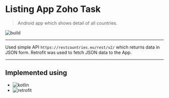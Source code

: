 # Listing App Zoho Task
>Android app which shows detail of all countries. 

![build](https://img.shields.io/badge/build-passing-green)
***
Used simple API `https://restcountries.eu/rest/v2/` which returns data in JSON form. Retrofit was used to fetch JSON data to the App.
***
## Implemented using
- ![kotlin](https://img.shields.io/badge/Koitlin-1.3.61-blue)
- ![retrofit](https://img.shields.io/badge/retrofit-2.7.1-orange)

